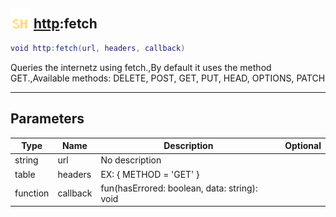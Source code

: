 ## <img src="../../.gitbook/assets/shared.png" width="32" height="32" /> [http](../http/README.md):fetch

```lua
void http:fetch(url, headers, callback)
```

Queries the internetz using fetch.,By default it uses the method GET.,Available methods: DELETE, POST, GET, PUT, HEAD, OPTIONS, PATCH

------
## Parameters

| Type   | Name | Description | Optional |
| ------ | ---- | ----------- | -------: |
| string | url | No description |  |
| table | headers | EX: { METHOD = 'GET' } |  |
| function | callback | fun(hasErrored: boolean, data: string): void |  |

